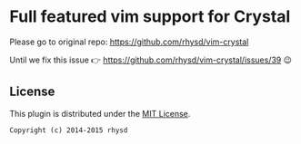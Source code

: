 Full featured vim support for Crystal
========================================================

Please go to original repo: https://github.com/rhysd/vim-crystal

Until we fix this issue :point_right: https://github.com/rhysd/vim-crystal/issues/39 :wink:

## License

This plugin is distributed under the [MIT License](http://opensource.org/licenses/MIT).

    Copyright (c) 2014-2015 rhysd
